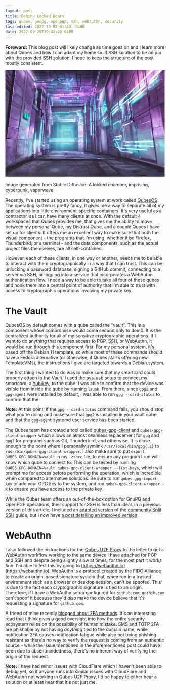 ```yaml
---
layout: post
title: Behind Locked Doors
tags: qubes, gnupg, openpgp, ssh, webauthn, security
last-edited: 2022-10-02 01:40 -0400
date: 2022-09-20T19:41:00-0400
---
```

**Foreword:** This blog post will likely change as time goes on and I learn
more about Qubes and how I can adapt my home-built SSH solution to be on par
with the provided SSH solution. I hope to keep the structure of the post
mostly consistent.

![A locked chamber, imposing, cyberpunk, vaporwave](/assets/images/2022/09/behind-locked-doors-hero.png)

Image generated from Stable Diffusion: A locked chamber, imposing, cyberpunk, vaporwave

Recently, I've started using an operating system at work called [QubesOS]. The
operating system is pretty fancy, it gives me a way to separate all of my
applications into little environment-specific containers. It's very useful as a
contractor, as I can have many clients at once. With the default 4 workspaces
that Qubes provides me, that gives me the ability to move between my personal
Qube, my Distrust Qube, and a couple Qubes I have set up for clients. It offers
me an excellent way to make sure that both the visual component - the programs
that I'm using, whether it be Firefox, Thunderbird, or a terminal - and the
data components, such as the actual project files themselves, are all
self-contained.

However, each of these clients, in one way or another, needs me to be able to
interact with them cryptographically in a way that I can trust. This can be
unlocking a password database, signing a GitHub commit, connecting to a server
via SSH, or logging into a service that incorporates a WebAuthn authentication
flow. I need a way to be able to take all four of these qubes and hook them
into a central point of authority that I'm able to trust with access to
cryptographic operations involving my private key.

# The Vault

QubesOS by default comes with a qube called the "vault". This is a component
whose compromise would come second only to dom0. It is the centralized
authority for all of my sensitive cryptographic operations. If I want to do
anything that requires access to PGP, SSH, or WebAuthn, it would be run through
this component first. For my personal system, it's based off the Debian 11
template, so while most of these commands should have a Fedora alternative (or
otherwise, if Qubes starts offering new TemplateVMs), the instructions I give
are targeted towards a Debian system.

The first thing I wanted to do was to make sure that my smartcard could
properly attach to the Vault. I used the [sys-usb] setup to connect my
smartcard, a [Yubikey], to the qube. I was able to confirm that the device was
visible from inside the qube by running `lsusb`. From there, since `gpg2` and
`gpg-agent` were installed by default, I was able to run `gpg --card-status` to
confirm that the 

**Note:** At this point, if the `gpg --card-status` command fails, you should
stop what you're doing and make sure that `gpg2` is installed in your vault
qube and that the `gpg-agent` systemd user service has been started.

The Qubes team has created a tool called [qubes-gpg-client] and
`qubes-gpg-client-wrapper` which allows an almost seamless replacement for
`gpg` and `gpg2` for programs such as Git, Thunderbird, and otherwise. It is
close enough to the point where I personally symlink `/usr/local/bin/gpg{,2}`
to `/usr/bin/qubes-gpg-client-wrapper`. I also make sure to put `export
QUBES_GPG_DOMAIN=vault` in my `.zshrc` file, to ensure any program I run will
know which qube to connect to. This can be tested by running
`QUBES_GPG_DOMAIN=vault qubes-gpg-client-wrapper --list-keys`, which will
prompt me for access before performing the operation, which is incredible when
compared to alternative solutions. Be sure to run `qubes-gpg-import-key` to add
your GPG key to the system, and run `qubes-gpg-client-wrapper -K` to ensure you
have access to the private key.

While the Qubes team offers an out-of-the-box option for GnuPG and OpenPGP
operations, their support for SSH is less than ideal. In a previous version of
this article, I included an [adapted version] of the [community Split SSH]
guide, but I now have [a post detailing an improved version][improved-ssh].

<!-- TODO: this section isn't the best. Please add more information about U2F
and WebAuthn, and what they do to protect your privacy compared to TOTP and SMS
2FA. -->

# WebAuthn

I also followed the instructions for the [Qubes U2F Proxy] to the letter to
get a WebAuthn workflow working to the same device I have attached for PGP and
SSH and despite being slightly slow at times, for the most part it works fine.
I'm able to test this by going to [https://webauthn.io](https://webauthn.io).
WebAuthn is a protocol created by the [FIDO Alliance] to create an origin-based
signature system that, when run in a trusted environment such as a browser or
desktop session, can't be spoofed. This is due to the fact each cryptographic
signature is tied to an origin. Therefore, if I have a WebAuthn setup
configured for `github.com`, `guthib.com` can't spoof it because they'd *also*
make the device believe that it's requesting a signature for `github.com`.

A friend of mine recently [blogged about 2FA methods][xe-push-2fa-c-h]. It's an
interesting read that I think gives a good oversight into how the entire
security ecosystem relies on the possibility of human mistake. SMS and TOTP 2FA
are phishable by not having *anything* tied to the domain name, while
notification 2FA causes notification fatigue while also not being phishing
resistant as there's no way to verify the request is coming from an authentic
source - while the issue mentioned in the aforementioned post could have been
due to absentmindedness, there's no inherent way of verifying the origin of the
request.

**Note:** I have had minor issues with CloudFlare which I haven't been able to
debug yet, so if anyone runs into similar issues with CloudFlare and WebAuthn
not working in Qubes U2F Proxy, I'd be happy to either hear a solution or at
least hear that it's not just me.

[QubesOS]: https://qubes-os.org/
[Yubikey]: https://www.yubico.com/products/yubikey-5-overview/
[sys-usb]: https://www.qubes-os.org/doc/usb-qubes/
[qubes-gpg-client]: https://www.qubes-os.org/doc/split-gpg/
[adapted version]: https://github.com/hashbang/book/blob/master/content/docs/security/qubes/vault.md#creating-a-socket-for-ssh
[community Split SSH]: https://github.com/Qubes-Community/Contents/blob/master/docs/configuration/split-ssh.md
[Qubes U2F Proxy]: https://www.qubes-os.org/doc/u2f-proxy/
[FIDO Alliance]: https://fidoalliance.org/
[xe-push-2fa-c-h]: https://xeiaso.net/blog/push-2fa-considered-harmful
[improved-ssh]: /2022/10/02/exploring-qubes-rpc.html
